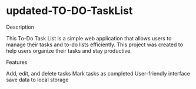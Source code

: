 # updated-TO-DO-TaskList
Description

This To-Do Task List is a simple web application that allows users to manage their tasks and to-do lists efficiently. This project was created to help users organize their tasks and stay productive.

Features

Add, edit, and delete tasks
Mark tasks as completed
User-friendly interface
save data to local storage
